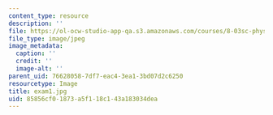 ```yaml
---
content_type: resource
description: ''
file: https://ol-ocw-studio-app-qa.s3.amazonaws.com/courses/8-03sc-physics-iii-vibrations-and-waves-fall-2016/85856cf01873a5f118c143a183034dea_exam1.jpg
file_type: image/jpeg
image_metadata:
  caption: ''
  credit: ''
  image-alt: ''
parent_uid: 76628058-7df7-eac4-3ea1-3bd07d2c6250
resourcetype: Image
title: exam1.jpg
uid: 85856cf0-1873-a5f1-18c1-43a183034dea
---
```

